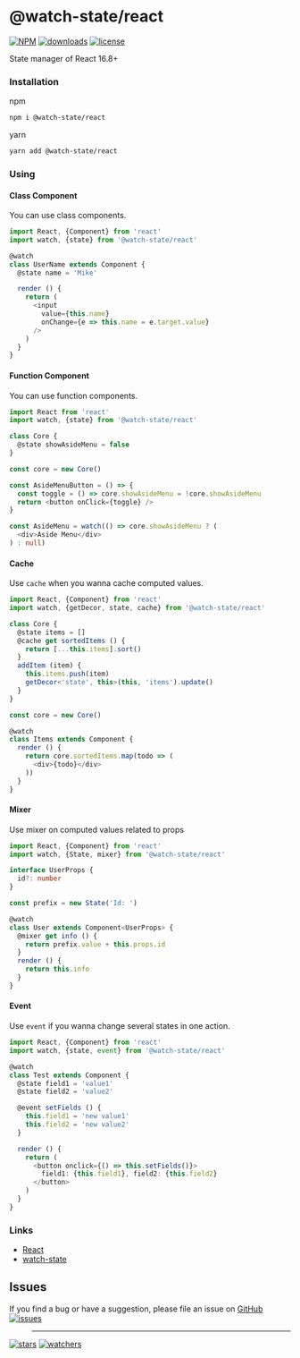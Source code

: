 # @watch-state/react
[![NPM](https://img.shields.io/npm/v/@watch-state/react.svg)](https://github.com/d8corp/watch-state-react/blob/master/CHANGELOG.md)
[![downloads](https://img.shields.io/npm/dm/@watch-state/react.svg)](https://www.npmjs.com/package/@watch-state/react)
[![license](https://img.shields.io/npm/l/@watch-state/react)](https://github.com/d8corp/watch-state-react/blob/master/LICENSE)
  
State manager of React 16.8+
### Installation
npm
```bash
npm i @watch-state/react
```
yarn
```bash
yarn add @watch-state/react
```
### Using
#### Class Component
You can use class components.
```typescript jsx
import React, {Component} from 'react'
import watch, {state} from '@watch-state/react'

@watch
class UserName extends Component {
  @state name = 'Mike'

  render () {
    return (
      <input
        value={this.name}
        onChange={e => this.name = e.target.value}
      />
    )
  }
}
```
#### Function Component
You can use function components.
```typescript jsx
import React from 'react'
import watch, {state} from '@watch-state/react'

class Core {
  @state showAsideMenu = false
}

const core = new Core()

const AsideMenuButton = () => {
  const toggle = () => core.showAsideMenu = !core.showAsideMenu
  return <button onClick={toggle} />
}

const AsideMenu = watch(() => core.showAsideMenu ? (
  <div>Aside Menu</div>
) : null)
```
#### Cache
Use `cache` when you wanna cache computed values.
```typescript jsx
import React, {Component} from 'react'
import watch, {getDecor, state, cache} from '@watch-state/react'

class Core {
  @state items = []
  @cache get sortedItems () {
    return [...this.items].sort()
  }
  addItem (item) {
    this.items.push(item)
    getDecor<'state', this>(this, 'items').update()
  }
}

const core = new Core()

@watch
class Items extends Component {
  render () {
    return core.sortedItems.map(todo => (
      <div>{todo}</div>
    ))
  }
}
```
#### Mixer
Use mixer on computed values related to props
```typescript jsx
import React, {Component} from 'react'
import watch, {State, mixer} from '@watch-state/react'

interface UserProps {
  id?: number
}

const prefix = new State('Id: ')

@watch
class User extends Component<UserProps> {
  @mixer get info () {
    return prefix.value + this.props.id
  }
  render () {
    return this.info
  }
}
```
#### Event
Use `event` if you wanna change several states in one action.
```typescript jsx
import React, {Component} from 'react'
import watch, {state, event} from '@watch-state/react'

@watch
class Test extends Component {
  @state field1 = 'value1'
  @state field2 = 'value2'

  @event setFields () {
    this.field1 = 'new value1'
    this.field2 = 'new value2'
  }

  render () {
    return (
      <button onclick={() => this.setFields()}>
        field1: {this.field1}, field2: {this.field2}
      </button>
    )
  }
}
```
### Links
- [React](https://reactjs.org)
- [watch-state](https://www.npmjs.com/package/watch-state)
## Issues
If you find a bug or have a suggestion, please file an issue on [GitHub](https://github.com/d8corp/watch-state-react/issues)  
[![issues](https://img.shields.io/github/issues-raw/d8corp/watch-state-react)](https://github.com/d8corp/watch-state-react/issues)  
> ---
[![stars](https://img.shields.io/github/stars/d8corp/watch-state-react?style=social)](https://github.com/d8corp/watch-state-react/stargazers)
[![watchers](https://img.shields.io/github/watchers/d8corp/watch-state-react?style=social)](https://github.com/d8corp/watch-state-react/watchers)

